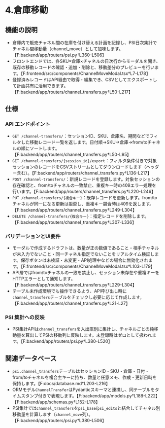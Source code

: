 # 4.倉庫移動

## 機能の説明
- 倉庫内で販売チャネル間の在庫を付け替える計画を記録し、PSI日次集計でチャネル間移動量（channel_move）として加味します。【F:backend/app/routers/psi.py†L360-L506】
- フロントエンドでは、各SKU×倉庫×チャネルの日次行からモーダルを開き、既存の移動レコードの確認・追加・削除と、移動差分のプレビューを行います。【F:frontend/src/components/ChannelMoveModal.tsx†L7-L178】
- 登録済みレコードはAPI経由で取得・編集でき、CSVとしてエクスポートして計画共有に活用できます。【F:backend/app/routers/channel_transfers.py†L50-L217】

## 仕様
### API エンドポイント
- `GET /channel-transfers/`：セッションID、SKU、倉庫名、期間などでフィルタした移動レコード一覧を返します。日付順→SKU→倉庫→from/toチャネルの順にソートします。【F:backend/app/routers/channel_transfers.py†L50-L95】
- `GET /channel-transfers/{session_id}/export`：フィルタ条件付きで対象セッションのレコードをCSVストリームとしてダウンロードします（ヘッダー含む）。【F:backend/app/routers/channel_transfers.py†L136-L217】
- `POST /channel-transfers/`：新規レコードを登録します。対象セッションの存在確認と、from/toチャネルの一致禁止、重複キー時の409エラー処理を行います。【F:backend/app/routers/channel_transfers.py†L220-L246】
- `PUT /channel-transfers/{複合キー}`：既存レコードを更新します。from/toチャネルが同一になる更新は拒否し、重複キー競合時は409を返します。【F:backend/app/routers/channel_transfers.py†L249-L304】
- `DELETE /channel-transfers/{複合キー}`：指定レコードを削除します。【F:backend/app/routers/channel_transfers.py†L307-L336】

### バリデーションとUI要件
- モーダルで作成するドラフトは、数量が正の数値であること・相手チャネルが未入力でないこと・同一チャネル指定でないことをリアルタイム検証します。保存ボタンは未検証・未変更・API処理中などの場合に無効化されます。【F:frontend/src/components/ChannelMoveModal.tsx†L103-L179】
- API層ではfrom/toチャネルの一致を禁止し、セッション未存在や重複キーをHTTPエラーとして通知します。【F:backend/app/routers/channel_transfers.py†L229-L304】
- テーブル未作成環境でも操作できるよう、API呼び出し時に`channel_transfers`テーブルをチェックし必要に応じて作成します。【F:backend/app/routers/channel_transfers.py†L21-L27】

### PSI 集計への反映
- PSI集計APIは`channel_transfers`を入出庫別に集計し、チャネルごとの純移動量を算出してPSIの移動列に反映します。未登録時はゼロとして扱われます。【F:backend/app/routers/psi.py†L380-L520】

## 関連データベース
- `psi.channel_transfers`テーブルはセッションID・SKU・倉庫・日付・from/toチャネルを複合主キーに持ち、数量と任意メモ、作成・更新日時を保持します。【F:docs/database.md†L203-L216】
- ORMモデル`ChannelTransfer`はPydanticスキーマと連携し、同テーブルをタイムスタンプ付きで表現します。【F:backend/app/models.py†L188-L222】【F:backend/app/schemas.py†L152-L178】
- PSI集計では`channel_transfers`を`psi_base`/`psi_edits`と結合してチャネル別移動量を計算します（`channel_move`列）。【F:backend/app/routers/psi.py†L380-L506】
